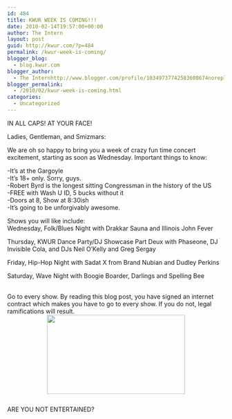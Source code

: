 ```yaml
---
id: 484
title: KWUR WEEK IS COMING!!!
date: 2010-02-14T19:57:00+00:00
author: The Intern
layout: post
guid: http://kwur.com/?p=484
permalink: /kwur-week-is-coming/
blogger_blog:
  - blog.kwur.com
blogger_author:
  - The Internhttp://www.blogger.com/profile/10349737742583608674noreply@blogger.com
blogger_permalink:
  - /2010/02/kwur-week-is-coming.html
categories:
  - Uncategorized
---
```

<div class="pf-content">
  <p>
    IN ALL CAPS! AT YOUR FACE!
  </p>
  
  <p>
    Ladies, Gentleman, and Smizmars:
  </p>
  
  <p>
    We are oh so happy to bring you a week of crazy fun time concert excitement, starting as soon as Wednesday. Important things to know:
  </p>
  
  <p>
    -It’s at the Gargoyle<br />-It’s 18+ only. Sorry, guys.<br />-Robert Byrd is the longest sitting Congressman in the history of the US<br />-FREE with Wash U ID, 5 bucks without it<br />-Doors at 8, Show at 8:30ish<br />-It’s going to be unforgivably awesome.
  </p>
  
  <p>
    Shows you will like include:<br />Wednesday, Folk/Blues Night with Drakkar Sauna and Illinois John Fever<br />
  </p>
  
  <p>
    Thursday, KWUR Dance Party/DJ Showcase Part Deux with Phaseone, DJ Invisible Cola, and DJs Neil O’Kelly and Greg Sergay<br />
  </p>
  
  <p>
    Friday, Hip-Hop Night with Sadat X from Brand Nubian and Dudley Perkins<br />
  </p>
  
  <p>
    Saturday, Wave Night with Boogie Boarder, Darlings and Spelling Bee<br /><br />
  </p>
  
  <p>
    Go to every show. By reading this blog post, you have signed an internet contract which makes you have to go to every show. If you do not, legal ramifications will result.<br /><a onblur="try {parent.deselectBloggerImageGracefully();} catch(e) {}" href="http://www.kwur.com/blog/uploaded_images/JAYZGERVAIS2-746311.gif"><img style="display:block; margin:0px auto 10px; text-align:center;cursor:pointer; cursor:hand;width: 320px; height: 183px;" src="http://www.kwur.com/blog/uploaded_images/JAYZGERVAIS2-746172.gif" border="0" alt="" /></a><br />ARE YOU NOT ENTERTAINED?
  </p>
</div>